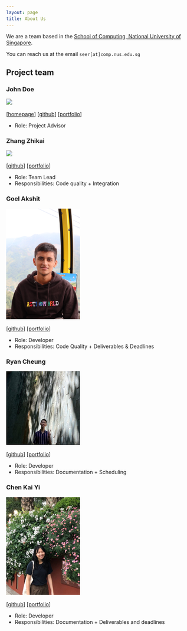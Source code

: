 ```yaml
---
layout: page
title: About Us
---
```


We are a team based in the [School of Computing, National University of Singapore](http://www.comp.nus.edu.sg).

You can reach us at the email `seer[at]comp.nus.edu.sg`

## Project team

### John Doe

<img src="images/johndoe.png" width="200px">

[[homepage](http://www.comp.nus.edu.sg/~damithch)]
[[github](https://github.com/johndoe)]
[[portfolio](team/johndoe.md)]

* Role: Project Advisor

### Zhang Zhikai

<img src="images/zzhikai.png" width="200px">

[[github](http://github.com/zzhikai)]
[[portfolio](team/zzhikai.md)]

* Role: Team Lead
* Responsibilities: Code quality + Integration

### Goel Akshit

<img src="images/goel-a.png" width="200px">

[[github](https://github.com/goel-a)]
[[portfolio](team/goel-a.md)]

* Role: Developer
* Responsibilities: Code Quality + Deliverables & Deadlines

### Ryan Cheung

<img src="images/ryancheungjf.png" width="200px">

[[github](http://github.com/RyanCheungJF)] [[portfolio](team/ryancheungjf.md)]

* Role: Developer
* Responsibilities: Documentation + Scheduling

### Chen Kai Yi

<img src="images/kaiyichen.png" width="200px">

[[github](https://github.com/kaiyichen)]
[[portfolio](team/kaiyichen.md)]

* Role: Developer
* Responsibilities: Documentation + Deliverables and deadlines


